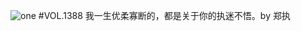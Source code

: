 ![one](http://image.wufazhuce.com/Flbsv2QwNPlopd_ZDNs9grWTRY4f)
#VOL.1388
我一生优柔寡断的，都是关于你的执迷不悟。by 郑执 